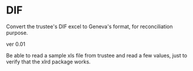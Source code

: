 # DIF

Convert the trustee's DIF excel to Geneva's format, for reconciliation purpose.

ver 0.01

Be able to read a sample xls file from trustee and read a few values, just to verify that the xlrd package works.
